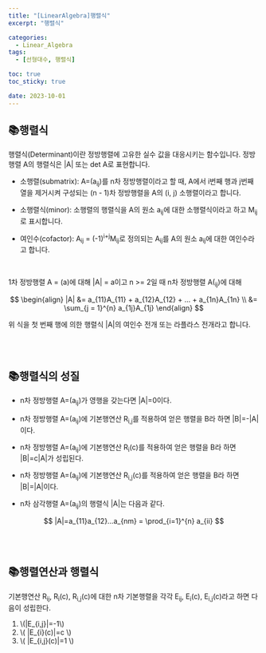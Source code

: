 ```yaml
---
title: "[LinearAlgebra]행렬식"
excerpt: "행렬식"

categories:
  - Linear_Algebra
tags:
  - [선형대수, 행렬식]

toc: true
toc_sticky: true

date: 2023-10-01
---
```


## 📚행렬식
행렬식(Determinant)이란 정방행렬에 고유한 실수 값을 대응시키는 함수입니다. 정방행렬 A의 행렬식은 |A| 또는 det A로 표현합니다.

* 소행렬(submatrix): A=(a<sub>ij</sub>)를 n차 정방행렬이라고 할 때, A에서 i번째 행과 j번째 열을 제거시켜 구성되는 (n - 1)차 정방행렬을 A의 (i, j) 소행렬이라고 합니다.

* 소행렬식(minor): 소행렬의 행렬식을 A의 원소 a<sub>ij</sub>에 대한 소행렬식이라고 하고 M<sub>ij</sub>로 표시합니다.

* 여인수(cofactor): A<sub>ij</sub> = (-1)<sup>i+j</sup>M<sub>ij</sub>로 정의되는 A<sub>ij</sub>를 A의 원소 a<sub>ij</sub>에 대한 여인수라고 합니다.

<br>

1차 정방행렬 A = (a)에 대해 \|A\| = a이고 n >= 2일 때 n차 정방행렬 A(<sub>ij</sub>)에 대해

$$
\begin{align}
|A| &= a_{11}A_{11} + a_{12}A_{12} + ... + a_{1n}A_{1n} \\
    &= \sum_{j = 1}^{n} a_{1j}A_{1j}
\end{align}
$$

위 식을 첫 번째 행에 의한 행렬식 \|A\|의 여인수 전개 또는 라플라스 전개라고 합니다.

<br><br>

## 📚행렬식의 성질

* n차 정방행렬 A=(a<sub>ij</sub>)가 영행을 갖는다면 \|A\|=0이다.

* n차 정방행렬 A=(a<sub>ij</sub>)에 기본행연산 R<sub>i,j</sub>를 적용하여 얻은 행렬을 B라 하면 \|B\|=-\|A\|이다.

* n차 정방행렬 A=(a<sub>ij</sub>)에 기본행연산 R<sub>i</sub>(c)를 적용하여 얻은 행렬을 B라 하면 \|B\|=c\|A\|가 성립된다.

* n차 정방행렬 A=(a<sub>ij</sub>)에 기본행연산 R<sub>i,j</sub>(c)를 적용하여 얻은 행렬을 B라 하면 \|B\|=\|A\|이다.

* n차 삼각행렬 A=(a<sub>ij</sub>)의 행렬식 \|A\|는 다음과 같다.

$$ |A|=a_{11}a_{12}...a_{nm} = \prod_{i=1}^{n} a_{ii} $$

<br><br>

## 📚행렬연산과 행렬식

기본행연산 R<sub>ij</sub>, R<sub>i</sub>(c), R<sub>i,j</sub>(c)에 대한 n차 기본행렬을 각각 E<sub>ij</sub>, E<sub>i</sub>(c), E<sub>i,j</sub>(c)라고 하면 다음이 성립한다.

1. \\(\|E_{i,j}\|=-1\\)
2. \\( \|E_{i}(c)\|=c \\)
3. \\( \|E_{i,j}(c)\|=1 \\)

<br><br>